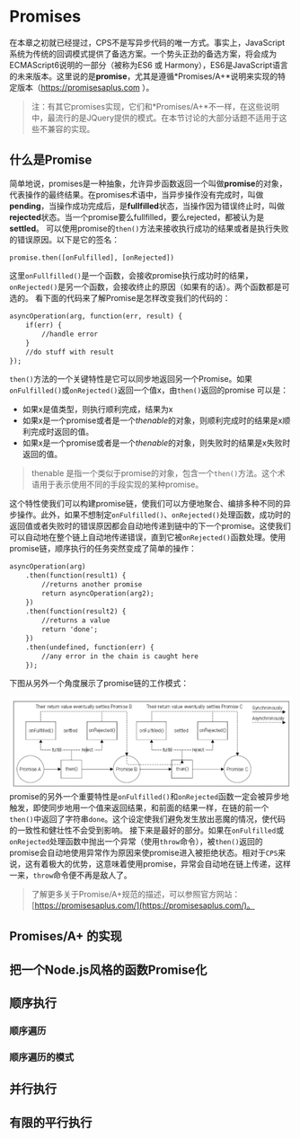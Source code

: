 # Promises
在本章之初就已经提过，CPS不是写异步代码的唯一方式。事实上，JavaScript系统为传统的回调模式提供了备选方案。一个势头正劲的备选方案，将会成为ECMAScript6说明的一部分（被称为ES6 或 Harmony），ES6是JavaScript语言的未来版本。这里说的是**promise**，尤其是遵循*Promises/A+*说明来实现的特定版本（https://promisesaplus.com ）。
>注：有其它promises实现，它们和*Promises/A+*不一样，在这些说明中，最流行的是JQuery提供的模式。在本节讨论的大部分话题不适用于这些不兼容的实现。 

## 什么是Promise
简单地说，promises是一种抽象，允许异步函数返回一个叫做**promise**的对象，代表操作的最终结果。在promises术语中，当异步操作没有完成时，叫做**pending**，当操作成功完成后，是**fullfilled**状态，当操作因为错误终止时，叫做**rejected**状态。当一个promise要么fullfilled，要么rejected，都被认为是**settled**。
可以使用promise的`then()`方法来接收执行成功的结果或者是执行失败的错误原因。以下是它的签名：

```
promise.then([onFulfilled], [onRejected])
```
这里`onFullfilled()`是一个函数，会接收promise执行成功时的结果，`onRejected()`是另一个函数，会接收终止的原因（如果有的话）。两个函数都是可选的。
看下面的代码来了解Promise是怎样改变我们的代码的：

```
asyncOperation(arg, function(err, result) {
    if(err) {
        //handle error
    }
    //do stuff with result
});
```
`then()`方法的一个关键特性是它可以同步地返回另一个Promise。如果`onFulfilled()`或`onRejected()`返回一个值x，由`then()`返回的promise 可以是：

* 如果x是值类型，则执行顺利完成，结果为x
* 如果x是一个promise或者是一个*thenable*的对象，则顺利完成时的结果是x顺利完成时返回的值。
* 如果x是一个promise或者是一个*thenable*的对象，则失败时的结果是x失败时返回的值。

> thenable 是指一个类似于promise的对象，包含一个`then()`方法。这个术语用于表示使用不同的手段实现的某种promise。

这个特性使我们可以构建promise链，使我们可以方便地聚合、编排多种不同的异步操作。此外，如果不想制定`onFulfilled()`、`onRejected()`处理函数，成功时的返回值或者失败时的错误原因都会自动地传递到链中的下一个promise。这使我们可以自动地在整个链上自动地传递错误，直到它被`onRejected()`函数处理。使用promise链，顺序执行的任务突然变成了简单的操作：

```
asyncOperation(arg)
    .then(function(result1) {
        //returns another promise
        return asyncOperation(arg2);
    })
    .then(function(result2) {
        //returns a value
        return 'done';
    })
    .then(undefined, function(err) {
        //any error in the chain is caught here
    });
```
下图从另外一个角度展示了promise链的工作模式：

![](../images/promise_chain.png)
promise的另外一个重要特性是`onFulfilled()`和`onRejected`函数一定会被异步地触发，即使同步地用一个值来返回结果，和前面的结果一样，在链的前一个`then()`中返回了字符串`done`。这个设定使我们避免发生放出恶魔的情况，使代码的一致性和健壮性不会受到影响。
接下来是最好的部分。如果在`onFulfilled`或`onRejected`处理函数中抛出一个异常（使用`throw`命令），被`then()`返回的promise会自动地使用异常作为原因来使promise进入被拒绝状态。相对于`CPS`来说，这有着极大的优势，这意味着使用promise，异常会自动地在链上传递，这样一来，`throw`命令便不再是敌人了。

> 了解更多关于Promise/A+规范的描述，可以参照官方网站：[https://promisesaplus.com/](https://promisesaplus.com/)。

## Promises/A+ 的实现

## 把一个Node.js风格的函数Promise化

## 顺序执行

### 顺序遍历

### 顺序遍历的模式

## 并行执行

## 有限的平行执行



